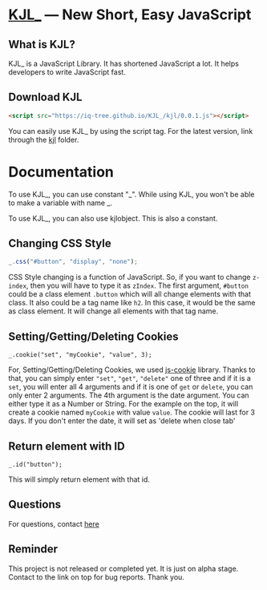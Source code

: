 [KJL_](https://iq-tree.github.io/KJL_) — New Short, Easy JavaScript
==================================================

What is KJL?
--------------------------------------
KJL_ is a JavaScript Library. It has shortened JavaScript a lot. It helps developers to write JavaScript fast.


Download KJL
--------------------------------------

```html
<script src="https://iq-tree.github.io/KJL_/kjl/0.0.1.js"></script>
```
You can easily use KJL_ by using the script tag.
For the latest version, link through the [kjl](https://github.com/IQ-tree/KJL_/tree/master/kjl) folder.


<h1>Documentation</h1>

To use KJL_, you can use constant "_". While using KJL, you won't be able to make a variable with name _.

To use KJL_, you can also use kjlobject. This is also a constant.

<h2>Changing CSS Style</h2>

```js
_.css("#button", "display", "none");
```
CSS Style changing is a function of JavaScript.
So, if you want to change `z-index`, then you will have to type it as `zIndex`.
The first argument, `#button` could be a class element `.button` which will all change elements with that class. It also could be a tag name like `h2`. In this case, it would be the same as class element. It will change all elements with that tag name.

<h2>Setting/Getting/Deleting Cookies</h2>

```
_.cookie("set", "myCookie", "value", 3);
```
For, Setting/Getting/Deleting Cookies, we used [js-cookie](https://github.com/js-cookie/js-cookie) library.
Thanks to that, you can simply enter `"set"`, `"get"`, `"delete"` one of three and if it is a `set`, you will enter all 4 arguments and if it is one of `get` or `delete`, you can only enter 2 arguments.
The 4th argument is the date argument. You can either type it as a Number or String.
For the example on the top, it will create a cookie named `myCookie` with value `value`. The cookie will last for 3 days.
If you don't enter the date, it will set as 'delete when close tab'

<h2>Return element with ID</h2>

```
_.id("button");
```
This will simply return element with that id.



Questions
--------------------------------------
For questions, contact [here](mailto:desbey7@naver.com)


Reminder
--------------------------------------
This project is not released or completed yet.
It is just on alpha stage.
Contact to the link on top for bug reports.
Thank you.
